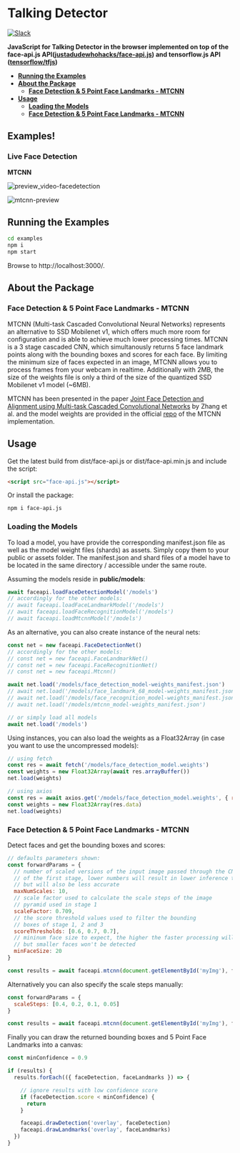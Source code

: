 # Talking Detector

[![Slack](https://slack.bri.im/badge.svg)](https://slack.bri.im)

**JavaScript for Talking Detector in the browser implemented on top of the face-api.js API([justadudewhohacks/face-api.js](https://github.com/justadudewhohacks/face-api.js)) and tensorflow.js  API ([tensorflow/tfjs](https://github.com/tensorflow/tfjs))**


* **[Running the Examples](#running-the-examples)**
* **[About the Package](#about-the-package)**
  * **[Face Detection & 5 Point Face Landmarks - MTCNN](#about-face-detection-mtcnn)**
* **[Usage](#usage)**
  * **[Loading the Models](#usage-load-models)**
  * **[Face Detection & 5 Point Face Landmarks - MTCNN](#usage-face-detection-mtcnn)**
  

## Examples!

### Live Face Detection

**MTCNN**

![preview_video-facedetection](https://user-images.githubusercontent.com/31125521/41238649-bbf10046-6d96-11e8-9041-1de46c6adccd.jpg)



![mtcnn-preview](https://user-images.githubusercontent.com/31125521/42756818-0a41edaa-88fe-11e8-9033-8cd141b0fa09.gif)



<a name="running-the-examples"></a>

## Running the Examples

``` bash
cd examples
npm i
npm start
```

Browse to http://localhost:3000/.

<a name="about-the-package"></a>

## About the Package

<a name="about-face-detection-mtcnn"></a>

### Face Detection & 5 Point Face Landmarks - MTCNN

MTCNN (Multi-task Cascaded Convolutional Neural Networks) represents an alternative to SSD Mobilenet v1, which offers much more room for configuration and is able to achieve much lower processing times. MTCNN is a 3 stage cascaded CNN, which simultanously returns 5 face landmark points along with the bounding boxes and scores for each face. By limiting the minimum size of faces expected in an image, MTCNN allows you to process frames from your webcam in realtime. Additionally with 2MB, the size of the weights file is only a third of the size of the quantized SSD Mobilenet v1 model (~6MB).

MTCNN has been presented in the paper [Joint Face Detection and Alignment using Multi-task Cascaded Convolutional Networks](https://kpzhang93.github.io/MTCNN_face_detection_alignment/paper/spl.pdf) by Zhang et al. and the model weights are provided in the official [repo](https://github.com/kpzhang93/MTCNN_face_detection_alignment) of the MTCNN implementation.


## Usage

Get the latest build from dist/face-api.js or dist/face-api.min.js and include the script:

``` html
<script src="face-api.js"></script>
```

Or install the package:

``` bash
npm i face-api.js
```

<a name="usage-load-models"></a>

### Loading the Models

To load a model, you have provide the corresponding manifest.json file as well as the model weight files (shards) as assets. Simply copy them to your public or assets folder. The manifest.json and shard files of a model have to be located in the same directory / accessible under the same route.

Assuming the models reside in **public/models**:

``` javascript
await faceapi.loadFaceDetectionModel('/models')
// accordingly for the other models:
// await faceapi.loadFaceLandmarkModel('/models')
// await faceapi.loadFaceRecognitionModel('/models')
// await faceapi.loadMtcnnModel('/models')
```

As an alternative, you can also create instance of the neural nets:

``` javascript
const net = new faceapi.FaceDetectionNet()
// accordingly for the other models:
// const net = new faceapi.FaceLandmarkNet()
// const net = new faceapi.FaceRecognitionNet()
// const net = new faceapi.Mtcnn()

await net.load('/models/face_detection_model-weights_manifest.json')
// await net.load('/models/face_landmark_68_model-weights_manifest.json')
// await net.load('/models/face_recognition_model-weights_manifest.json')
// await net.load('/models/mtcnn_model-weights_manifest.json')

// or simply load all models
await net.load('/models')
```

Using instances, you can also load the weights as a Float32Array (in case you want to use the uncompressed models):

``` javascript
// using fetch
const res = await fetch('/models/face_detection_model.weights')
const weights = new Float32Array(await res.arrayBuffer())
net.load(weights)

// using axios
const res = await axios.get('/models/face_detection_model.weights', { responseType: 'arraybuffer' })
const weights = new Float32Array(res.data)
net.load(weights)
```

<a name="usage-face-detection-ssd"></a>


### Face Detection & 5 Point Face Landmarks - MTCNN

Detect faces and get the bounding boxes and scores:

``` javascript
// defaults parameters shown:
const forwardParams = {
  // number of scaled versions of the input image passed through the CNN
  // of the first stage, lower numbers will result in lower inference time,
  // but will also be less accurate
  maxNumScales: 10,
  // scale factor used to calculate the scale steps of the image
  // pyramid used in stage 1
  scaleFactor: 0.709,
  // the score threshold values used to filter the bounding
  // boxes of stage 1, 2 and 3
  scoreThresholds: [0.6, 0.7, 0.7],
  // mininum face size to expect, the higher the faster processing will be,
  // but smaller faces won't be detected
  minFaceSize: 20
}

const results = await faceapi.mtcnn(document.getElementById('myImg'), forwardParams)
```

Alternatively you can also specify the scale steps manually:

``` javascript
const forwardParams = {
  scaleSteps: [0.4, 0.2, 0.1, 0.05]
}

const results = await faceapi.mtcnn(document.getElementById('myImg'), forwardParams)
```

Finally you can draw the returned bounding boxes and 5 Point Face Landmarks into a canvas:

``` javascript
const minConfidence = 0.9

if (results) {
  results.forEach(({ faceDetection, faceLandmarks }) => {

    // ignore results with low confidence score
    if (faceDetection.score < minConfidence) {
      return
    }

    faceapi.drawDetection('overlay', faceDetection)
    faceapi.drawLandmarks('overlay', faceLandmarks)
  })
}
```

<a name="usage-face-recognition"></a>


